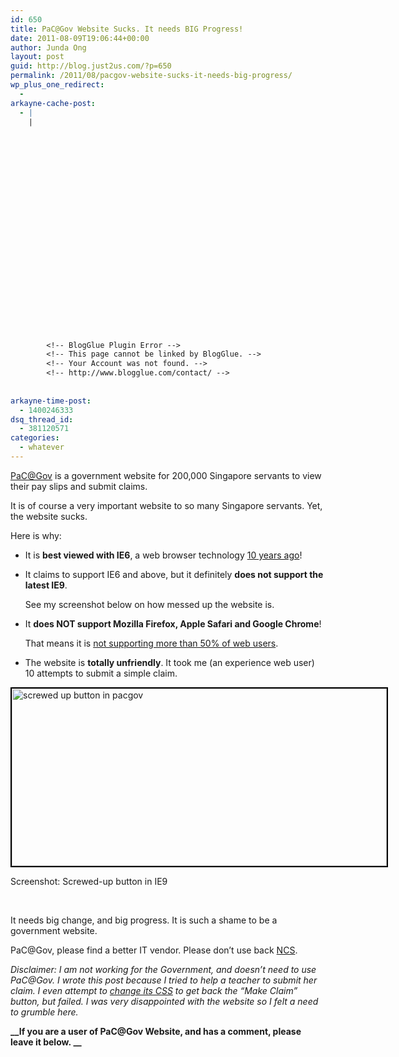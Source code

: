 ```yaml
---
id: 650
title: PaC@Gov Website Sucks. It needs BIG Progress!
date: 2011-08-09T19:06:44+00:00
author: Junda Ong
layout: post
guid: http://blog.just2us.com/?p=650
permalink: /2011/08/pacgov-website-sucks-it-needs-big-progress/
wp_plus_one_redirect:
  - 
arkayne-cache-post:
  - |
    |
        
        
        
        
        
        
        
        
        
        
        
        
        
        
        
        
        
        
        
        
        
        
        
        <!-- BlogGlue Plugin Error -->
        <!-- This page cannot be linked by BlogGlue. -->
        <!-- Your Account was not found. -->
        <!-- http://www.blogglue.com/contact/ -->
        
        
arkayne-time-post:
  - 1400246333
dsq_thread_id:
  - 381120571
categories:
  - whatever
---
```

<a href="https://pacgov.agd.gov.sg/ipac/portal/jsp/login/index1.jsp" onclick="__gaTracker('send', 'event', 'outbound-article', 'https://pacgov.agd.gov.sg/ipac/portal/jsp/login/index1.jsp', 'PaC@Gov');">PaC@Gov</a> is a government website for 200,000 Singapore servants to view their pay slips and submit claims.

It is of course a very important website to so many Singapore servants. Yet, the website sucks.

Here is why:

  * It is **best viewed with IE6**, a web browser technology <a href="http://en.wikipedia.org/wiki/Internet_Explorer_6" onclick="__gaTracker('send', 'event', 'outbound-article', 'http://en.wikipedia.org/wiki/Internet_Explorer_6', '10 years ago');">10 years ago</a>!
  * It claims to support IE6 and above, but it definitely **does not support the latest IE9**.
  
    See my screenshot below on how messed up the website is.
  * It **does NOT support Mozilla Firefox, Apple Safari and Google Chrome**!
  
    That means it is <a href="http://gs.statcounter.com/" onclick="__gaTracker('send', 'event', 'outbound-article', 'http://gs.statcounter.com/', 'not supporting more than 50% of web users');">not supporting more than 50% of web users</a>.
  * The website is **totally unfriendly**. It took me (an experience web user) 10 attempts to submit a simple claim.

<div style="width: 610px" class="wp-caption alignnone">
  <a href="http://blog.just2us.com/wp-content/uploads/2011/08/pac-gov-ie.jpg" onclick="__gaTracker('send', 'event', 'outbound-article', 'http://blog.just2us.com/wp-content/uploads/2011/08/pac-gov-ie.jpg', '');"><img style="border-width: 2px; border-color: black; border-style: solid;" title="pac-gov-ie" src="http://blog.just2us.com/wp-content/uploads/2011/08/pac-gov-ie.jpg" alt="screwed up button in pacgov " width="600" height="284" /></a>
  
  <p class="wp-caption-text">
    Screenshot: Screwed-up button in IE9
  </p>
</div>

&nbsp;

It needs big change, and big progress. It is such a shame to be a government website.

PaC@Gov, please find a better IT vendor. Please don&#8217;t use back <a href="http://www.ncs.com.sg/" onclick="__gaTracker('send', 'event', 'outbound-article', 'http://www.ncs.com.sg/', 'NCS');">NCS</a>.

_Disclaimer: I am not working for the Government, and doesn&#8217;t need to use PaC@Gov. I wrote this post because I tried to help a teacher to submit her claim. I even attempt to <a href="http://blog.just2us.com/wp-content/uploads/2011/08/pac-gov-ie-css.jpg" onclick="__gaTracker('send', 'event', 'outbound-article', 'http://blog.just2us.com/wp-content/uploads/2011/08/pac-gov-ie-css.jpg', 'change its CSS');">change its CSS</a> to get back the &#8220;Make Claim&#8221; button, but failed. _I was very disappointed with the website so I felt a need to grumble here.__ 

**__If you are a user of PaC@Gov Website, and has a comment, please leave it below. __**

<div style="font-size:0px;height:0px;line-height:0px;margin:0;padding:0;clear:both">
</div>